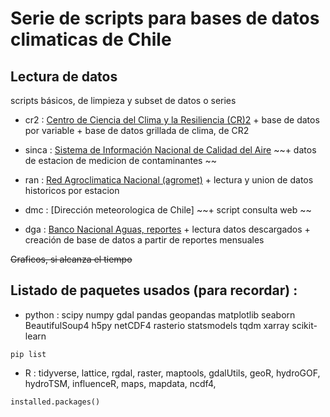 
# Serie de scripts para bases de datos climaticas de Chile

## Lectura de datos
scripts básicos, de limpieza y subset de datos o series<br/>


* cr2     : [Centro de Ciencia del Clima y la Resiliencia (CR)2](http://www.cr2.cl)
           + base de datos por variable
           + base de datos grillada de clima, de CR2

* sinca   : [Sistema de Información Nacional de Calidad del Aire](https://sinca.mma.gob.cl/)
           ~~+ datos de estacion de medicion de contaminantes  ~~

* ran     : [Red Agroclimatica Nacional (agromet)](http://www.agromet.cl)
           + lectura y union de datos historicos por estacion

* dmc     : [Dirección meteorologica de Chile]
           ~~+ script consulta web  ~~

* dga     : [Banco Nacional Aguas, reportes](http://snia.dga.cl/BNAConsultas/reportes)
           + lectura datos descargados
           + creación de base de datos a partir de reportes mensuales

~~Graficos, si alcanza el tiempo~~

## Listado de paquetes usados (para recordar) :
* python  : scipy numpy gdal pandas geopandas matplotlib seaborn BeautifulSoup4 h5py netCDF4 rasterio statsmodels tqdm xarray scikit-learn
```{python}
pip list
```
* R       : tidyverse, lattice, rgdal, raster, maptools, gdalUtils, geoR, hydroGOF, hydroTSM, influenceR, maps, mapdata, ncdf4,
```{r}
installed.packages()
```
